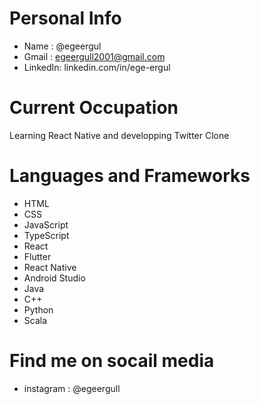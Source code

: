 # Personal Info
- Name    : @egeergul
- Gmail   : egeergull2001@gmail.com
- LinkedIn: linkedin.com/in/ege-ergul

# Current Occupation
<p> Learning React Native and developping Twitter Clone </p>

# Languages and Frameworks
- HTML
- CSS
- JavaScript
- TypeScript
- React
- Flutter
- React Native
- Android Studio
- Java
- C++
- Python
- Scala

# Find me on socail media
- instagram : @egeergull
